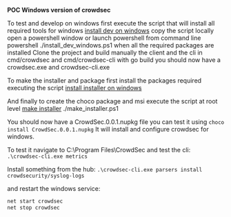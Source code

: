 **POC Windows version of crowdsec**

To  test and develop on windows first execute the script that will install all required tools for windows [install dev on windows](/windows/install_dev_windows.ps1)
copy the script locally open a powershell window or launch powershell from command line 
powershell
./install_dev_windows.ps1
when all the required packages are installed 
Clone the project and build manually the client and the cli
in cmd/crowdsec and cmd/crowdsec-cli with go build
you should now have a crowdsec.exe and crowdsec-cli.exe

To make the installer and package first install the packages required executing the script 
 [install installer on windows](/windows/install_installer_windows.ps1)

And finally to create the choco package and msi execute the script at root level 
 [make installer](/install_installer_windows.ps1) 
 ./make_installer.ps1

You should now have a CrowdSec.0.0.1.nupkg file you can test it using `choco install CrowdSec.0.0.1.nupkg`
It will install and configure crowdsec for windows. 

To test it navigate to C:\Program Files\CrowdSec and test the cli:
`.\crowdsec-cli.exe metrics`

Install something from the hub:
`.\crowdsec-cli.exe parsers install crowdsecurity/syslog-logs`

and restart the windows service:
```bash
net start crowdsec 
net stop crowdsec
```